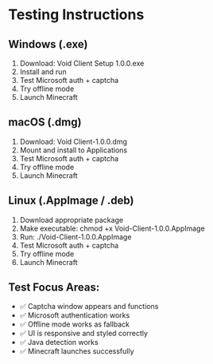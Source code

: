 
# Testing Instructions

## Windows (.exe)
1. Download: Void Client Setup 1.0.0.exe
2. Install and run
3. Test Microsoft auth + captcha
4. Try offline mode
5. Launch Minecraft

## macOS (.dmg)  
1. Download: Void Client-1.0.0.dmg
2. Mount and install to Applications
3. Test Microsoft auth + captcha
4. Try offline mode  
5. Launch Minecraft

## Linux (.AppImage / .deb)
1. Download appropriate package
2. Make executable: chmod +x Void-Client-1.0.0.AppImage
3. Run: ./Void-Client-1.0.0.AppImage
4. Test Microsoft auth + captcha
5. Try offline mode
6. Launch Minecraft

## Test Focus Areas:
- ✅ Captcha window appears and functions
- ✅ Microsoft authentication works
- ✅ Offline mode works as fallback
- ✅ UI is responsive and styled correctly
- ✅ Java detection works
- ✅ Minecraft launches successfully
